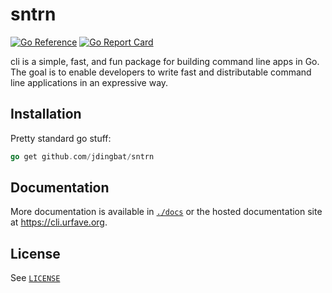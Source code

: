 # sntrn

[![Go Reference](https://pkg.go.dev/badge/github.com/jdingbat/sntrn.svg)](https://pkg.go.dev/github.com/jdingbat/sntrn)
[![Go Report Card](https://goreportcard.com/badge/github.com/jdingbat/sntrn)](https://goreportcard.com/report/github.com/jdingbat/sntrn)

cli is a simple, fast, and fun package for building command line apps in Go. The
goal is to enable developers to write fast and distributable command line
applications in an expressive way.

## Installation

Pretty standard go stuff:

```go
go get github.com/jdingbat/sntrn
```

## Documentation

More documentation is available in [`./docs`](./docs) or the hosted
documentation site at <https://cli.urfave.org>.

## License

See [`LICENSE`](./LICENSE)

